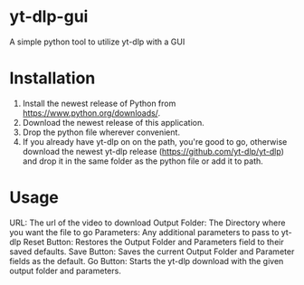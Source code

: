 # yt-dlp-gui
A simple python tool to utilize yt-dlp with a GUI

# Installation
1. Install the newest release of Python from https://www.python.org/downloads/.
2. Download the newest release of this application.
3. Drop the python file wherever convenient.
4. If you already have yt-dlp on on the path, you're good to go, otherwise download the newest yt-dlp release (https://github.com/yt-dlp/yt-dlp) and drop it in the same folder as the python file or add it to path.

# Usage
URL: The url of the video to download
Output Folder: The Directory where you want the file to go
Parameters: Any additional parameters to pass to yt-dlp
Reset Button: Restores the Output Folder and Parameters field to their saved defaults.
Save Button: Saves the current Output Folder and Parameter fields as the default.
Go Button: Starts the yt-dlp download with the given output folder and parameters.
